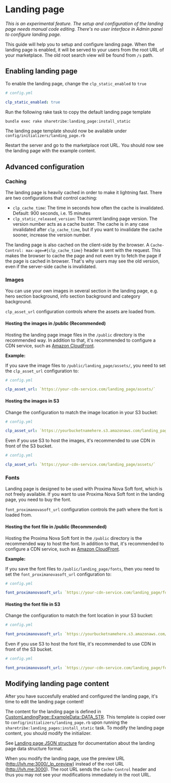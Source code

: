 # Landing page

_This is an experimental feature. The setup and configuration of the landing page needs manual code editing. There's no user interface in Admin panel to configure landing page._

This guide will help you to setup and configure landing page. When the landing page is enabled, it will be served to your users from the root URL of your marketplace. The old root search view will be found from `/s` path.

## Enabling landing page

To enable the landing page, change the `clp_static_enabled` to `true`

```yaml
# config.yml

clp_static_enabled: true
```

Run the following rake task to copy the default landing page template
```sh
bundle exec rake sharetribe:landing_page:install_static
```

The landing page template should now be available under `config/initializers/landing_page.rb`

Restart the server and go to the marketplace root URL. You should now see the landing page with the example content.

## Advanced configuration

### Caching

The landing page is heavily cached in order to make it lightning fast. There are two configurations that control caching:

- `clp_cache_time`: The time in seconds how often the cache is invalidated. Default: 900 seconds, i.e. 15 minutes
- `clp_static_released_version`: The current landing page version. The version number acts as a cache buster. The cache is in any case invalidated after `clp_cache_time`, but if you want to invalidate the cache sooner, increase the version number.

The landing page is also cached on the client-side by the browser. A `Cache-Control: max-age=#{clp_cache_time}` header is sent with the request. This makes the browser to cache the page and not even try to fetch the page if the page is cached in browser. That's why users may see the old version, even if the server-side cache is invalidated.

### Images

You can use your own images in several section in the landing page, e.g. hero section background, info section background and category background.

`clp_asset_url` configuration controls where the assets are loaded from.

#### Hosting the images in /public (Recommended)

Hosting the landing page image files in the `/public` directory is the recommended way. In addition to that, it's recommended to configure a CDN service, such as [Amazon CloudFront](https://aws.amazon.com/cloudfront/).

**Example:**

If you save the image files to `/public/landing_page/assets/`, you need to set the `clp_asset_url` configuration to:

```yaml
# config.yml

clp_asset_url: `https://your-cdn-service.com/landing_page/assets/`
```

#### Hosting the images in S3

Change the configuration to match the image location in your S3 bucket:

```yaml
# config.yml

clp_asset_url: `https://yourbucketnamehere.s3.amazonaws.com/landing_page/assets/`
```

Even if you use S3 to host the images, it's recommended to use CDN in front of the S3 bucket.

```yaml
# config.yml

clp_asset_url: `https://your-cdn-service.com/landing_page/assets/`
```

### Fonts

Landing page is designed to be used with Proxima Nova Soft font, which is not freely available. If you want to use Proxima Nova Soft font in the landing page, you need to buy the font.

`font_proximanovasoft_url` configuration controls the path where the font is loaded from.

#### Hosting the font file in /public (Recommended)

Hosting the Proxima Nova Soft font in the `/public` directory is the recommended way to host the font. In addition to that, it's recommended to configure a CDN service, such as [Amazon CloudFront](https://aws.amazon.com/cloudfront/).

**Example:**

If you save the font files to `/public/landing_page/fonts`, then you need to set the `font_proximanovasoft_url` configuration to:

```yaml
# config.yml

font_proximanovasoft_url: `https://your-cdn-service.com/landing_page/fonts/`
```

#### Hosting the font file in S3

Change the configuration to match the font location in your S3 bucket:

```yaml
# config.yml

font_proximanovasoft_url: `https://yourbucketnamehere.s3.amazonaws.com/landing_page/fonts/`
```

Even if you use S3 to host the font file, it's recommended to use CDN in front of the S3 bucket.

```yaml
# config.yml

font_proximanovasoft_url: `https://your-cdn-service.com/landing_page/fonts/`
```

## Modifying landing page content

After you have succesfully enabled and configured the landing page, it's time to edit the landing page content!

The content for the landing page is defined in [CustomLandingPage::ExampleData::DATA_STR](../app/services/custom_landing_page/example_data.rb). This template is copied over to `config/initializers/landing_page.rb` upon running the `sharetribe:landing_pages:install_static` task. To modify the landing page content, you should modify the initializer.

See [Landing page JSON structure](landing-page-structure.md) for documentation about the landing page data structure format.

When you modify the landing page, use the preview URL (http://lvh.me:3000/_lp_preview) instead of the root URL (http://lvh.me:3000). The root URL sends the `Cache-Control` header and thus you may not see your modifications immediately in the root URL.
